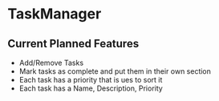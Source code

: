 # TaskManager

## Current Planned Features

- Add/Remove Tasks
- Mark tasks as complete and put them in their own section
- Each task has a priority that is ues to sort it
- Each task has a Name, Description, Priority
